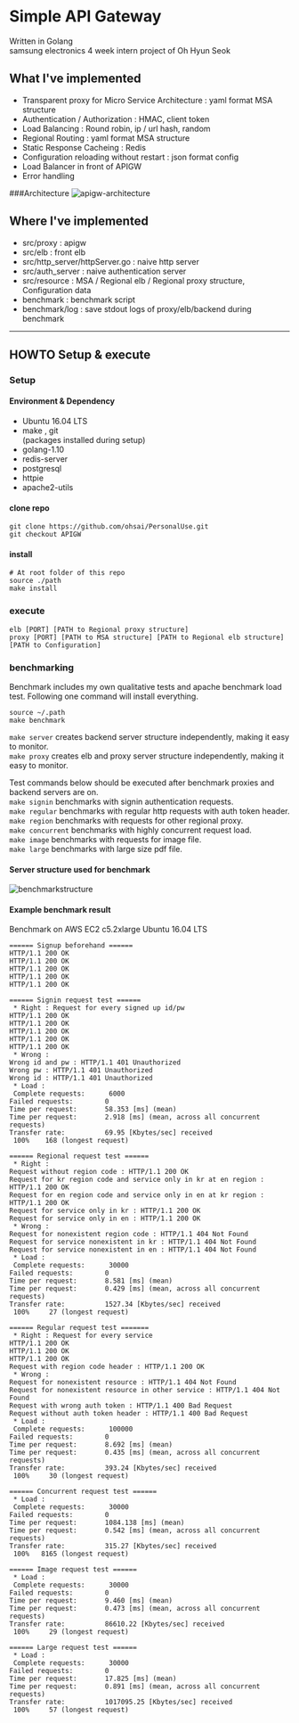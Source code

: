 # Simple API Gateway  
Written in Golang  
samsung electronics 4 week intern project of Oh Hyun Seok  
  
## What I've implemented
* Transparent proxy for Micro Service Architecture : yaml format MSA structure
* Authentication / Authorization : HMAC, client token
* Load Balancing : Round robin, ip / url hash, random
* Regional Routing : yaml format MSA structure
* Static Response Cacheing : Redis
* Configuration reloading without restart : json format config
* Load Balancer in front of APIGW
* Error handling  
  
###Architecture
![apigw-architecture](apigw-doc.png)  
  
## Where I've implemented
- src/proxy : apigw 
- src/elb : front elb  
- src/http_server/httpServer.go : naive http server  
- src/auth_server : naive authentication server  
- src/resource : MSA / Regional elb / Regional proxy structure, Configuration data
- benchmark : benchmark script
- benchmark/log : save stdout logs of proxy/elb/backend during benchmark
  
******
  
## HOWTO Setup & execute  
  
### Setup
  
#### Environment & Dependency
- Ubuntu 16.04 LTS
- make , git  
(packages installed during setup)
- golang-1.10
- redis-server
- postgresql
- httpie
- apache2-utils
  
#### clone repo
```console
git clone https://github.com/ohsai/PersonalUse.git
git checkout APIGW 
```
  
#### install
```console
# At root folder of this repo
source ./path
make install
```
  
### execute
```console
elb [PORT] [PATH to Regional proxy structure] 
proxy [PORT] [PATH to MSA structure] [PATH to Regional elb structure] [PATH to Configuration]
```
  
### benchmarking
Benchmark includes my own qualitative tests and apache benchmark load test. Following one command will install everything.  
```console
source ~/.path
make benchmark 
```
`make server` creates backend server structure independently, making it easy to monitor.  
`make proxy`  creates elb and proxy server structure independently, making it easy to monitor.  
  
Test commands below should be executed after benchmark proxies and backend servers are on.  
`make signin` benchmarks with signin authentication requests.  
`make regular` benchmarks with regular http requests with auth token header.  
`make region` benchmarks with requests for other regional proxy.  
`make concurrent` benchmarks with highly concurrent request load.  
`make image` benchmarks with requests for image file.  
`make large` benchmarks with large size pdf file.  

#### Server structure used for benchmark  
  
![benchmarkstructure](apigw-doc2.png)  
  
#### Example benchmark result
Benchmark on AWS EC2 c5.2xlarge Ubuntu 16.04 LTS

```console
====== Signup beforehand ======
HTTP/1.1 200 OK
HTTP/1.1 200 OK
HTTP/1.1 200 OK
HTTP/1.1 200 OK
HTTP/1.1 200 OK

====== Signin request test ======
 * Right : Request for every signed up id/pw
HTTP/1.1 200 OK
HTTP/1.1 200 OK
HTTP/1.1 200 OK
HTTP/1.1 200 OK
HTTP/1.1 200 OK
 * Wrong : 
Wrong id and pw : HTTP/1.1 401 Unauthorized
Wrong pw : HTTP/1.1 401 Unauthorized
Wrong id : HTTP/1.1 401 Unauthorized
 * Load : 
 Complete requests:      6000
Failed requests:        0
Time per request:       58.353 [ms] (mean)
Time per request:       2.918 [ms] (mean, across all concurrent requests)
Transfer rate:          69.95 [Kbytes/sec] received
 100%    168 (longest request)

====== Regional request test ======
 * Right :
Request without region code : HTTP/1.1 200 OK
Request for kr region code and service only in kr at en region : HTTP/1.1 200 OK
Request for en region code and service only in en at kr region : HTTP/1.1 200 OK
Request for service only in kr : HTTP/1.1 200 OK
Request for service only in en : HTTP/1.1 200 OK
 * Wrong : 
Request for nonexistent region code : HTTP/1.1 404 Not Found
Request for service nonexistent in kr : HTTP/1.1 404 Not Found
Request for service nonexistent in en : HTTP/1.1 404 Not Found
 * Load : 
 Complete requests:      30000
Failed requests:        0
Time per request:       8.581 [ms] (mean)
Time per request:       0.429 [ms] (mean, across all concurrent requests)
Transfer rate:          1527.34 [Kbytes/sec] received
 100%     27 (longest request)

====== Regular request test =======
 * Right : Request for every service
HTTP/1.1 200 OK
HTTP/1.1 200 OK
HTTP/1.1 200 OK
Request with region code header : HTTP/1.1 200 OK
 * Wrong : 
Request for nonexistent resource : HTTP/1.1 404 Not Found
Request for nonexistent resource in other service : HTTP/1.1 404 Not Found
Request with wrong auth token : HTTP/1.1 400 Bad Request
Request without auth token header : HTTP/1.1 400 Bad Request
 * Load : 
 Complete requests:      100000
Failed requests:        0
Time per request:       8.692 [ms] (mean)
Time per request:       0.435 [ms] (mean, across all concurrent requests)
Transfer rate:          393.24 [Kbytes/sec] received
 100%     30 (longest request)

====== Concurrent request test ======
 * Load : 
 Complete requests:      30000
Failed requests:        0
Time per request:       1084.138 [ms] (mean)
Time per request:       0.542 [ms] (mean, across all concurrent requests)
Transfer rate:          315.27 [Kbytes/sec] received
 100%   8165 (longest request)

====== Image request test ======
 * Load : 
 Complete requests:      30000
Failed requests:        0
Time per request:       9.460 [ms] (mean)
Time per request:       0.473 [ms] (mean, across all concurrent requests)
Transfer rate:          86610.22 [Kbytes/sec] received
 100%     29 (longest request)

====== Large request test ======
 * Load : 
 Complete requests:      30000
Failed requests:        0
Time per request:       17.825 [ms] (mean)
Time per request:       0.891 [ms] (mean, across all concurrent requests)
Transfer rate:          1017095.25 [Kbytes/sec] received
 100%     57 (longest request)
```
